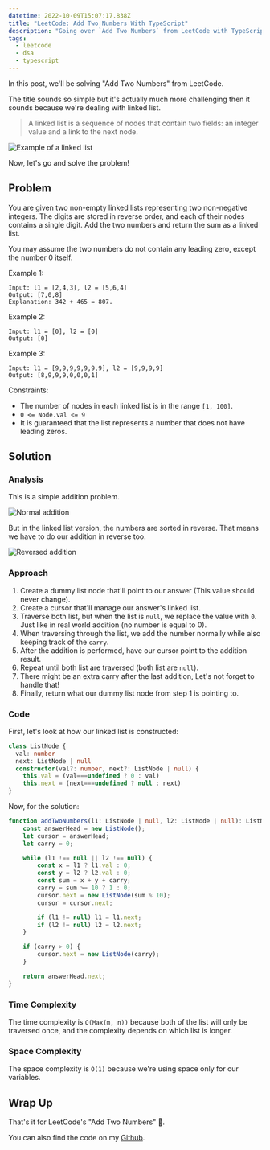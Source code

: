 ```yaml
---
datetime: 2022-10-09T15:07:17.838Z
title: "LeetCode: Add Two Numbers With TypeScript"
description: "Going over `Add Two Numbers` from LeetCode with TypeScript."
tags:
  - leetcode
  - dsa
  - typescript
---
```


In this post, we'll be solving "Add Two Numbers" from LeetCode.

The title sounds so simple but it's actually much more challenging then it sounds because we're dealing with linked list.

> A linked list is a sequence of nodes that contain two fields: an integer value and a link to the next node.

![Example of a linked list](~/assets/lc2-linked-list.jpg)

Now, let's go and solve the problem!

## Problem

You are given two non-empty linked lists representing two non-negative integers. The digits are stored in reverse order, and each of their nodes contains a single digit. Add the two numbers and return the sum as a linked list.

You may assume the two numbers do not contain any leading zero, except the number 0 itself.

Example 1:

```
Input: l1 = [2,4,3], l2 = [5,6,4]
Output: [7,0,8]
Explanation: 342 + 465 = 807.
```

Example 2:

```
Input: l1 = [0], l2 = [0]
Output: [0]
```

Example 3:

```
Input: l1 = [9,9,9,9,9,9,9], l2 = [9,9,9,9]
Output: [8,9,9,9,0,0,0,1]
```

Constraints:

- The number of nodes in each linked list is in the range `[1, 100]`.
- `0 <= Node.val <= 9`
- It is guaranteed that the list represents a number that does not have leading zeros.

## Solution

### Analysis

This is a simple addition problem.

![Normal addition](~/assets/lc2-normal-addition.jpeg)

But in the linked list version, the numbers are sorted in reverse. That means we have to do our addition in reverse too.

![Reversed addition](~/assets/lc2-reversed-addition.jpg)

### Approach

1. Create a dummy list node that'll point to our answer (This value should never change).
2. Create a cursor that'll manage our answer's linked list.
3. Traverse both list, but when the list is `null`, we replace the value with `0`. Just like in real world addition (no number is equal to 0).
4. When traversing through the list, we add the number normally while also keeping track of the `carry`.
5. After the addition is performed, have our cursor point to the addition result.
6. Repeat until both list are traversed (both list are `null`).
7. There might be an extra carry after the last addition, Let's not forget to handle that!
8. Finally, return what our dummy list node from step 1 is pointing to.

### Code

First, let's look at how our linked list is constructed:

```ts
class ListNode {
  val: number
  next: ListNode | null
  constructor(val?: number, next?: ListNode | null) {
    this.val = (val===undefined ? 0 : val)
    this.next = (next===undefined ? null : next)
}
```

Now, for the solution:

```ts
function addTwoNumbers(l1: ListNode | null, l2: ListNode | null): ListNode | null {
	const answerHead = new ListNode();
	let cursor = answerHead;
	let carry = 0;

	while (l1 !== null || l2 !== null) {
		const x = l1 ? l1.val : 0;
		const y = l2 ? l2.val : 0;
		const sum = x + y + carry;
		carry = sum >= 10 ? 1 : 0;
		cursor.next = new ListNode(sum % 10);
		cursor = cursor.next;

		if (l1 != null) l1 = l1.next;
		if (l2 != null) l2 = l2.next;
	}

	if (carry > 0) {
		cursor.next = new ListNode(carry);
	}

	return answerHead.next;
}
```

### Time Complexity

The time complexity is `O(Max(m, n))` because both of the list will only be traversed once, and the complexity depends on which list is longer.

### Space Complexity

The space complexity is `O(1)` because we're using space only for our variables.

## Wrap Up

That's it for LeetCode's "Add Two Numbers" 🎉.

You can also find the code on my [Github](https://github.com/tanerijun/ts-leetcode).
